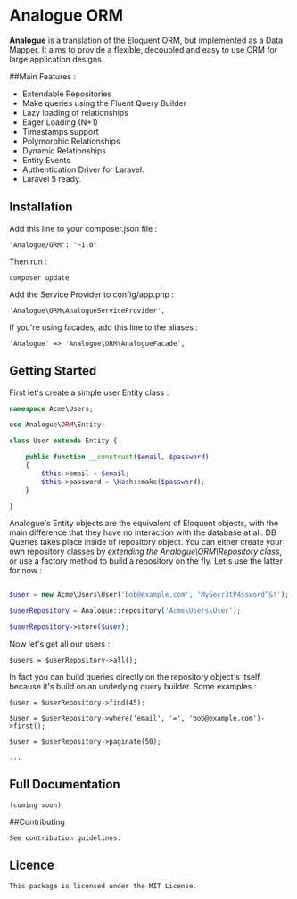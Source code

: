 # Analogue ORM

**Analogue** is a translation of the Eloquent ORM, but implemented as a Data Mapper. It aims to provide a flexible, decoupled and easy to use ORM for large application designs.

##Main Features :

* Extendable Repositories
* Make queries using the Fluent Query Builder
* Lazy loading of relationships
* Eager Loading (N+1)
* Timestamps support
* Polymorphic Relationships
* Dynamic Relationships
* Entity Events
* Authentication Driver for Laravel.
* Laravel 5 ready.

## Installation

Add this line to your composer.json file : 

```
"Analogue/ORM": "~1.0"
```

Then run : 

```
composer update
```

Add the Service Provider to config/app.php :

```
'Analogue\ORM\AnalogueServiceProvider',
```

If you're using facades, add this line to the aliases :
```
'Analogue' => 'Analogue\ORM\AnalogueFacade',
```

## Getting Started

First let's create a simple user Entity class :

```php
namespace Acme\Users;

use Analogue\ORM\Entity;

class User extends Entity {

	public function __construct($email, $password)
	{
		$this->email = $email;
		$this->password = \Hash::make($password);
	}

}
```

Analogue's Entity objects are the equivalent of Eloquent objects, with the main difference that they have no interaction with the database at all. DB Queries takes place inside of repository object. You can either create your own repository classes by *extending the Analogue\ORM\Repository class*, or use a factory method to build a repository on the fly. Let's use the latter for now :

```php

$user = new Acme\Users\User('bob@example.com', 'MySecr3tP4ssword^&!');

$userRepository = Analogue::repository('Acme\Users\User');

$userRepository->store($user);

```

Now let's get all our users :

```
$users = $userRepository->all();
```

In fact you can build queries directly on the repository object's itself, because it's build on an underlying query builder. Some examples :

```
$user = $userRepository->find(45);

$user = $userRepository->where('email', '=', 'bob@example.com')->first();

$user = $userRepository->paginate(50);

...
```

## Full Documentation 

	(coming soon)

##Contributing

	See contribution guidelines.

## Licence

	This package is licensed under the MIT License.

